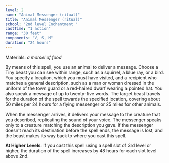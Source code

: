 ```yaml
---
level: 2
name: "Animal Messenger (ritual)"
title: "Animal Messenger (ritual)"
school: "2nd level Enchantment "
castTime: "1 action"
range: "30 feet"
components: "V, S, M"
duration: "24 hours"
---
```


Materials: *a morsel of food*

By means of this spell, you use an animal to deliver a message. Choose a Tiny beast you can see within range, such as a squirrel, a blue ray, or a bird. You specify a location, which you must have visited, and a recipient who matches a general description, such as a man or woman dressed in the uniform of the town guard or a red-haired dwarf wearing a pointed hat. You also speak a message of up to twenty-five words. The target beast travels for the duration of the spell towards the specified location, covering about 50 miles per 24 hours for a flying messenger or 25 miles for other animals.

When the messenger arrives, it delivers your message to the creature that you described, replicating the sound of your voice. The messenger speaks only to a creature matching the description you gave. If the messenger doesn't reach its destination before the spell ends, the message is lost, and the beast makes its way back to where you cast this spell.

**At Higher Levels**: If you cast this spell using a spell slot of 3rd level or higher, the duration of the spell increases by 48 hours for each slot level above 2nd.
